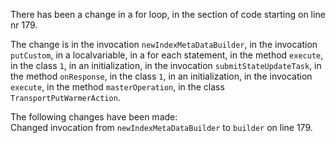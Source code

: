 There has been a change in a for loop, in the section of code starting on line nr 179.
  
The change is in the invocation ```newIndexMetaDataBuilder```, in the invocation ```putCustom```, in a localvariable, in a for each statement, in the method ```execute```, in the class ```1```, in an initialization, in the invocation ```submitStateUpdateTask```, in the method ```onResponse```, in the class ```1```, in an initialization, in the invocation ```execute```, in the method ```masterOperation```, in the class ```TransportPutWarmerAction```.
  
The following changes have been made:  
Changed invocation from ```newIndexMetaDataBuilder``` to ```builder``` on line 179.  
